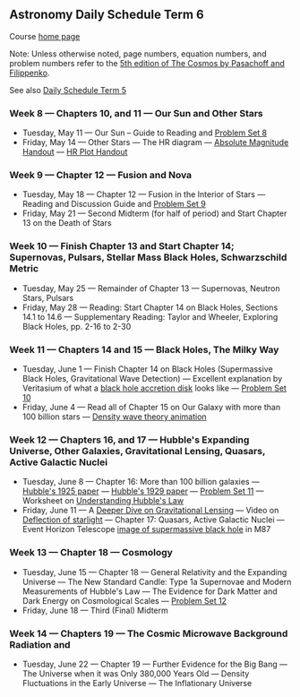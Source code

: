 ## Astronomy Daily Schedule Term 6

Course [home page](./)

Note: Unless otherwise noted, page numbers, equation numbers, and problem numbers refer to the [5th edition of The Cosmos by Pasachoff and Filippenko](https://www.amazon.com/Cosmos-Astronomy-New-Millennium/dp/1108431380).

See also [Daily Schedule Term 5](./daily_schedule_term_5.md)

### Week 8 &mdash; Chapters 10, and 11 &mdash; Our Sun and Other Stars

* Tuesday, May 11 &mdash; Our Sun &ndash; Guide to Reading and [Problem Set 8](./problem_sets/Astro-PS08.pdf)
* Friday, May 14 &mdash; Other Stars &mdash; The HR diagram &mdash; [Absolute Magnitude Handout](./resources/DistanceAndMagnitude/AstronomicalDistanceScalesAndAbsoluteMagnitude.pdf) &mdash; [HR Plot Handout](./resources/HRPlot/HRPlot.pdf)

### Week 9 &mdash; Chapter 12 &mdash; Fusion and Nova

* Tuesday, May 18 &mdash; Chapter 12 &mdash; Fusion in the Interior of Stars &mdash; Reading and Discussion Guide and [Problem Set 9](./problem_sets/Astro-PS09.pdf)
* Friday, May 21 &mdash; Second Midterm (for half of period) and Start Chapter 13 on the Death of Stars

### Week 10 &mdash; Finish Chapter 13 and Start Chapter 14; Supernovas, Pulsars, Stellar Mass Black Holes, Schwarzschild Metric

* Tuesday, May 25 &mdash; Remainder of Chapter 13 &mdash; Supernovas, Neutron Stars, Pulsars
* Friday, May 28 &mdash; Reading: Start Chapter 14 on Black Holes, Sections 14.1 to 14.6 &mdash; Supplementary Reading: Taylor and Wheeler, Exploring Black Holes, pp. 2-16 to 2-30

### Week 11 &mdash; Chapters 14 and 15 &mdash; Black Holes, The Milky Way

* Tuesday, June 1 &mdash; Finish Chapter 14 on Black Holes (Supermassive Black Holes, Gravitational Wave Detection) &mdash; Excellent explanation by Veritasium of what a [black hole accretion disk](https://www.youtube.com/watch?v=zUyH3XhpLTo) looks like &mdash; [Problem Set 10](./problem_sets/Astro-PS10.pdf)
* Friday, June 4 &mdash; Read all of Chapter 15 on Our Galaxy with more than 100 billion stars &mdash; [Density wave theory animation](https://youtu.be/-jR3C_yA_G0)

### Week 12 &mdash; Chapters 16, and 17 &mdash; Hubble's Expanding Universe, Other Galaxies, Gravitational Lensing, Quasars, Active Galactic Nuclei

* Tuesday, June 8 &mdash; Chapter 16: More than 100 billion galaxies &mdash; [Hubble's 1925 paper](./resources/Hubble1925Paper.pdf) &mdash; [Hubble's 1929 paper](./resources/Hubble1929Paper.pdf) &mdash; [Problem Set 11](./problem_sets/Astro-PS11.pdf) &mdash; Worksheet on [Understanding Hubble's Law](./resources/UnderstandingHubblesLaw.pdf)
* Friday, June 11 &mdash; A [Deeper Dive on Gravitational Lensing](./resources/HarvardAstronomy202Lecture12.pdf) &mdash; Video on [Deflection of starlight](https://youtu.be/HLxvq_M4218) &mdash; Chapter 17: Quasars, Active Galactic Nuclei &mdash; Event Horizon Telescope [image of supermassive black hole](https://youtu.be/S_GVbuddri8) in M87

### Week 13 &mdash; Chapter 18 &mdash; Cosmology 

* Tuesday, June 15 &mdash; Chapter 18 &mdash; General Relativity and the Expanding Universe &mdash; The New Standard Candle: Type 1a Supernovae and Modern Measurements of Hubble's Law &mdash; The Evidence for Dark Matter and Dark Energy on Cosmological Scales &mdash; [Problem Set 12](./problem_sets/Astro-PS12-WithSuperliminalJets.pdf)
* Friday, June 18 &mdash; Third (Final) Midterm

### Week 14 &mdash; Chapters 19 &mdash; The Cosmic Microwave Background Radiation and 

* Tuesday, June 22 &mdash; Chapter 19 &mdash; Further Evidence for the Big Bang &mdash; The Universe when it was Only 380,000 Years Old &mdash; Density Fluctuations in the Early Universe &mdash; The Inflationary Universe
